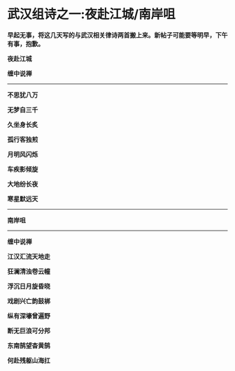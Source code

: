武汉组诗之一:夜赴江城/南岸咀
====

			

**早起无事，将这几天写的与武汉相关律诗两首搬上来。新帖子可能要等明早，下午有事，抱歉。**

**夜赴江城**

**缠中说禅**

** **

**不思犹八万**

**无梦自三千**

**久坐身长炙**

**孤行客独煎**

**月明风闪烁**

**车疾影倾旋**

**大地纷长夜**

**寒星默远天**

** **

**南岸咀**

** **

**缠中说禅**

**江汉汇流天地走**

**狂澜清浊卷云幢**

**浮沉日月旋昏晓**

**戏剧兴亡韵鼓梆**

**纵有深壕曾遍野**

**断无巨浪可分邦**

**东南鹄望杳黄鹄**

**何赴残躯山海扛**
